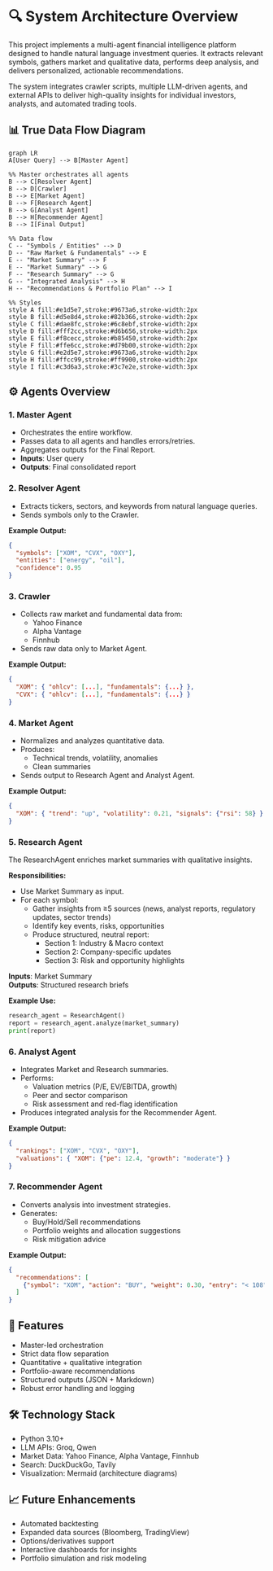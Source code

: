 # 🔍 System Architecture Overview

This project implements a multi-agent financial intelligence platform designed to handle natural language investment queries.
It extracts relevant symbols, gathers market and qualitative data, performs deep analysis, and delivers personalized, actionable recommendations.

The system integrates crawler scripts, multiple LLM-driven agents, and external APIs to deliver high-quality insights for individual investors, analysts, and automated trading tools.

## 📊 True Data Flow Diagram

```mermaid
graph LR
A[User Query] --> B[Master Agent]

%% Master orchestrates all agents
B --> C[Resolver Agent]
B --> D[Crawler]
B --> E[Market Agent]
B --> F[Research Agent]
B --> G[Analyst Agent]
B --> H[Recommender Agent]
B --> I[Final Output]

%% Data flow
C -- "Symbols / Entities" --> D
D -- "Raw Market & Fundamentals" --> E
E -- "Market Summary" --> F
E -- "Market Summary" --> G
F -- "Research Summary" --> G
G -- "Integrated Analysis" --> H
H -- "Recommendations & Portfolio Plan" --> I

%% Styles
style A fill:#e1d5e7,stroke:#9673a6,stroke-width:2px
style B fill:#d5e8d4,stroke:#82b366,stroke-width:2px
style C fill:#dae8fc,stroke:#6c8ebf,stroke-width:2px
style D fill:#fff2cc,stroke:#d6b656,stroke-width:2px
style E fill:#f8cecc,stroke:#b85450,stroke-width:2px
style F fill:#ffe6cc,stroke:#d79b00,stroke-width:2px
style G fill:#e2d5e7,stroke:#9673a6,stroke-width:2px
style H fill:#ffcc99,stroke:#ff9900,stroke-width:2px
style I fill:#c3d6a3,stroke:#3c7e2e,stroke-width:3px
```

## ⚙️ Agents Overview

### 1. Master Agent
- Orchestrates the entire workflow.
- Passes data to all agents and handles errors/retries.
- Aggregates outputs for the Final Report.
- **Inputs**: User query  
- **Outputs**: Final consolidated report

### 2. Resolver Agent
- Extracts tickers, sectors, and keywords from natural language queries.
- Sends symbols only to the Crawler.

**Example Output:**
```json
{
  "symbols": ["XOM", "CVX", "OXY"],
  "entities": ["energy", "oil"],
  "confidence": 0.95
}
```

### 3. Crawler
- Collects raw market and fundamental data from:
  - Yahoo Finance
  - Alpha Vantage
  - Finnhub
- Sends raw data only to Market Agent.

**Example Output:**
```json
{
  "XOM": { "ohlcv": [...], "fundamentals": {...} },
  "CVX": { "ohlcv": [...], "fundamentals": {...} }
}
```

### 4. Market Agent
- Normalizes and analyzes quantitative data.
- Produces:
  - Technical trends, volatility, anomalies
  - Clean summaries
- Sends output to Research Agent and Analyst Agent.

**Example Output:**
```json
{
  "XOM": { "trend": "up", "volatility": 0.21, "signals": {"rsi": 58} }
}
```

### 5. Research Agent
The ResearchAgent enriches market summaries with qualitative insights.

**Responsibilities:**
- Use Market Summary as input.
- For each symbol:
  - Gather insights from ≥5 sources (news, analyst reports, regulatory updates, sector trends)
  - Identify key events, risks, opportunities
  - Produce structured, neutral report:
    - Section 1: Industry & Macro context
    - Section 2: Company-specific updates
    - Section 3: Risk and opportunity highlights

**Inputs**: Market Summary  
**Outputs**: Structured research briefs

**Example Use:**
```python
research_agent = ResearchAgent()
report = research_agent.analyze(market_summary)
print(report)
```

### 6. Analyst Agent
- Integrates Market and Research summaries.
- Performs:
  - Valuation metrics (P/E, EV/EBITDA, growth)
  - Peer and sector comparison
  - Risk assessment and red-flag identification
- Produces integrated analysis for the Recommender Agent.

**Example Output:**
```json
{
  "rankings": ["XOM", "CVX", "OXY"],
  "valuations": { "XOM": {"pe": 12.4, "growth": "moderate"} }
}
```

### 7. Recommender Agent
- Converts analysis into investment strategies.
- Generates:
  - Buy/Hold/Sell recommendations
  - Portfolio weights and allocation suggestions
  - Risk mitigation advice

**Example Output:**
```json
{
  "recommendations": [
    {"symbol": "XOM", "action": "BUY", "weight": 0.30, "entry": "< 108"}
  ]
}
```

## 🌟 Features
- Master-led orchestration
- Strict data flow separation
- Quantitative + qualitative integration
- Portfolio-aware recommendations
- Structured outputs (JSON + Markdown)
- Robust error handling and logging

## 🛠 Technology Stack
- Python 3.10+
- LLM APIs: Groq, Qwen
- Market Data: Yahoo Finance, Alpha Vantage, Finnhub
- Search: DuckDuckGo, Tavily
- Visualization: Mermaid (architecture diagrams)

## 📈 Future Enhancements
- Automated backtesting
- Expanded data sources (Bloomberg, TradingView)
- Options/derivatives support
- Interactive dashboards for insights
- Portfolio simulation and risk modeling
